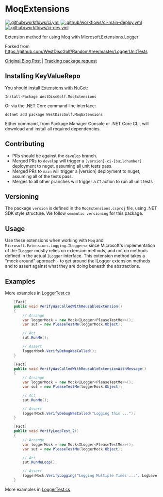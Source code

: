 # MoqExtensions
[![.github/workflows/ci.yml](https://github.com/calebjenkins/WestDiscGolf.MoqExtensions/actions/workflows/ci.yml/badge.svg)](https://github.com/calebjenkins/WestDiscGolf.MoqExtensions/actions/workflows/ci.yml) 
[![.github/workflows/ci-main-deploy.yml](https://github.com/calebjenkins/WestDiscGolf.MoqExtensions/actions/workflows/ci-main-deploy.yml/badge.svg)](https://github.com/calebjenkins/WestDiscGolf.MoqExtensions/actions/workflows/ci-main-deploy.yml)
[![.github/workflows/ci-dev.yml](https://github.com/calebjenkins/WestDiscGolf.MoqExtensions/actions/workflows/ci-dev.yml/badge.svg)](https://github.com/calebjenkins/WestDiscGolf.MoqExtensions/actions/workflows/ci-dev.yml)

Extension method for using Moq with Microsoft.Extensions.Logger


Forked from https://github.com/WestDiscGolf/Random/tree/master/LoggerUnitTests

[Original Blog Post](https://adamstorr.azurewebsites.net/blog/mocking-ilogger-with-moq)
   |   [Tracking package request](https://github.com/WestDiscGolf/Random/issues/2)

## Installing KeyValueRepo

You should install [Extensions with NuGet](https://www.nuget.org/packages/Calebs.KeyValueRepo):

    Install-Package WestDiscGolf.MoqExtensions
    
Or via the .NET Core command line interface:

    dotnet add package WestDiscGolf.MoqExtensions

Either command, from Package Manager Console or .NET Core CLI, will download and install all required dependencies.

## Contributing
- PRs should be against the `develop` branch.
- Merged PRs to `develop` will trigger a `[version]-ci-[buildnumber]` deployment to nuget, assuming all unit tests pass.
- Merged PRs to `main` will trigger a [version] deployment to nuget, assuming all of the tests pass.
- Merges to all other pranches will trigger a `CI` action to run all unit tests

## Versioning
The package `version` is defined in the `MoqExtensions.csproj` file, using .NET SDK style structure. We follow `semantic versioning` for this package.

## Usage
Use these extensions when working with `Moq` and `Microsoft.Extensions.Logging.ILogger<>` since Microsoft's implementation of the `ILogger` mostly relies on extension methods, and not on methods defined in the actual `ILogger` interface. This extension method takes a "mock around" approach - to get around the ILogger extension methods and to assert against what they are doing beneath the abstractions.

## Examples
More examples in [LoggerTest.cs](https://github.com/calebjenkins/WestDiscGolf.MoqExtensions/blob/main/src/MoqExtensionsTests/LoggerTest.cs)
```csharp
    [Fact]
    public void VerifyWasCalledWithReusableExtension()
    {
        // Arrange
        var loggerMock = new Mock<ILogger<PleaseTestMe>>();
        var sut = new PleaseTestMe(loggerMock.Object);

        // Act
        sut.RunMe();

        // Assert
        loggerMock.VerifyDebugWasCalled();
    }
```

```csharp
    [Fact]
    public void VerifyWasCalledWithReusableExtensionWithMessage()
    {
        // Arrange
        var loggerMock = new Mock<ILogger<PleaseTestMe>>();
        var sut = new PleaseTestMe(loggerMock.Object);

        // Act
        sut.RunMe();

        // Assert
        loggerMock.VerifyDebugWasCalled("Logging this ...");
    }
```

```csharp
    [Fact]
    public void VerifyLoopTest_2()
    {
        // Arrange
        var loggerMock = new Mock<ILogger<PleaseTestMe>>();
        var sut = new PleaseTestMe(loggerMock.Object);

        // Act
        sut.RunMeLoop();

        // Assert
        loggerMock.VerifyLogging("Logging Multiple Times ...", LogLevel.Debug, Times.Exactly(3));
    }
```

More examples in [LoggerTest.cs](https://github.com/calebjenkins/WestDiscGolf.MoqExtensions/blob/main/src/MoqExtensionsTests/LoggerTest.cs)